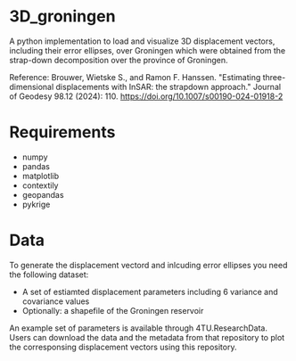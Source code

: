# 3D_groningen
A python implementation to load and visualize 3D displacement vectors, including their error ellipses, over Groningen which were obtained from the strap-down decomposition over the province of Groningen. 

Reference: Brouwer, Wietske S., and Ramon F. Hanssen. "Estimating three-dimensional displacements with InSAR: the strapdown approach." Journal of Geodesy 98.12 (2024): 110. https://doi.org/10.1007/s00190-024-01918-2 

# Requirements

- numpy
- pandas
- matplotlib
- contextily
- geopandas
- pykrige

# Data
To generate the displacement vectord and inlcuding error ellipses you need the following dataset:

- A set of estiamted displacement parameters including 6 variance and covariance values
- Optionally: a shapefile of the Groningen reservoir

An example set of parameters is available through 4TU.ResearchData. Users can download the data and the metadata from that repository to plot the corresponsing displacement vectors using this repository. 
